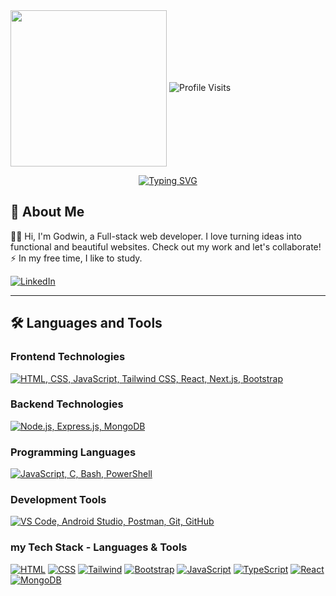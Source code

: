 
<img src="https://media.giphy.com/media/WUlplcMpOCEmTGBtBW/giphy.gif" width="250" align="center"> 

<img src="https://komarev.com/ghpvc/?username=ckdonah&color=0969da&label=Profile-Visits&width=26px&style=plastic" alt="Profile Visits" />

<p align="center">
  <a href="https://git.io/typing-svg"><img src="https://readme-typing-svg.demolab.com?font=Fira+Code&size=22&pause=1000&color=0969da&center=true&vCenter=true&width=440&height=45&lines=Web+Developer;Always+learning+new+things;Still+on+the+journey..." alt="Typing SVG" /></a>
</p>


## 👤 About Me
👨‍💻
Hi, I'm Godwin, a Full-stack web developer. I love turning ideas into functional and beautiful websites. Check out my work and let's collaborate!  
 :zap: In my free time, I like to study.

 [![LinkedIn](https://img.shields.io/badge/LinkedIn-0077B5?style=for-the-badge&logo=linkedin&logoColor=white)](https://www.linkedin.com/in/godwinonah007/)

---


## 🛠️ Languages and Tools

### Frontend Technologies
<p align="start">
  <a href="https://skillicons.dev">
    <img src="https://skillicons.dev/icons?i=html,css,js,tailwindcss,react,nextjs,bootstrap" alt="HTML, CSS, JavaScript, Tailwind CSS, React, Next.js, Bootstrap" />
  </a>
</p>

### Backend Technologies
<p align="start">
  <a href="https://skillicons.dev">
    <img src="https://skillicons.dev/icons?i=nodejs,express,mongodb" alt="Node.js, Express.js, MongoDB" />
  </a>
</p>

### Programming Languages
<p align="start">
  <a href="https://skillicons.dev">
    <img src="https://skillicons.dev/icons?i=py,c,bash,powershell" alt="JavaScript, C, Bash, PowerShell" />
  </a>
</p>

### Development Tools
<p align="start">
  <a href="https://skillicons.dev">
    <img src="https://skillicons.dev/icons?i=vscode,androidstudio,postman,git,github" alt="VS Code, Android Studio, Postman, Git, GitHub" />
  </a>
</p>



### my Tech Stack - Languages & Tools


[![HTML](https://img.shields.io/badge/HTML5-E34F26.svg?style=for-the-badge&logo=HTML5&logoColor=white)]()
[![CSS](https://img.shields.io/badge/CSS3-1572B6.svg?style=for-the-badge&logo=CSS3&logoColor=white)]()
[![Tailwind](https://img.shields.io/badge/Tailwind%20CSS-06B6D4.svg?style=for-the-badge&logo=Tailwind-CSS&logoColor=white)]()
[![Bootstrap](https://img.shields.io/badge/Bootstrap-7952B3.svg?style=for-the-badge&logo=Bootstrap&logoColor=white)]()
[![JavaScript](https://img.shields.io/badge/JavaScript-F7DF1E.svg?style=for-the-badge&logo=JavaScript&logoColor=black)]()
[![TypeScript](https://img.shields.io/badge/TypeScript-3178C6.svg?style=for-the-badge&logo=TypeScript&logoColor=white)]()
[![React](https://img.shields.io/badge/React-61DAFB.svg?style=for-the-badge&logo=React&logoColor=black)]()
[![MongoDB](https://img.shields.io/badge/MongoDB-47A248.svg?style=for-the-badge&logo=MongoDB&logoColor=white)]()







